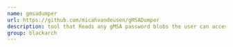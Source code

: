 ```yaml
---
name: gmsadumper
url: https://github.com/micahvandeusen/gMSADumper
description: tool that Reads any gMSA password blobs the user can access and parses the values. URL : https://github.com/micahvandeusen/gMSADumper Groups : blackarch blackarch-misc
group: blackarch
---
```

